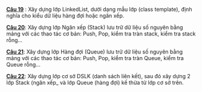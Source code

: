 [**Câu 19**](cau19) : Xây dựng lớp LinkedList,  dưới dạng mẫu lớp (class template), định nghĩa cho kiểu dữ liệu hàng đợi hoặc ngăn xếp.


[**Câu 20**](cau20):  Xây dựng lớp Ngăn xếp (Stack) lưu trữ dữ liệu số nguyên bằng mảng với các thao tác cơ bản: Push, Pop, kiểm tra tràn stack, kiểm tra stack rỗng...

[**Câu 21**](cau21): Xây dựng lớp Hàng đợi (Queue) lưu trữ dữ liệu số nguyên bằng mảng với các thao tác cơ bản: Push, Pop, kiểm tra tràn Queue, kiểm tra Queue rỗng...

[**Câu 22**](cau22): Xây dựng lớp cơ sở DSLK (danh sách liên kết), sau đó xây dựng 2 lớp Stack (ngăn xếp_ và lớp Queue (hàng đợi) kế thừa từ lớp cơ sở trên.
